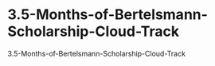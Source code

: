 # 3.5-Months-of-Bertelsmann-Scholarship-Cloud-Track
3.5-Months-of-Bertelsmann-Scholarship-Cloud-Track

